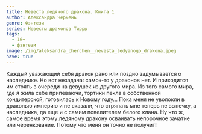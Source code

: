 ```yaml
---
title: Невеста ледяного дракона. Книга 1
author: Александра Черчень
genre: Фэнтези
series: Невесты драконов Тирры
tags:
  - 16+
  - фэнтези
image: /img/aleksandra_cherchen__nevesta_ledyanogo_drakona.jpeg
have: true
---
```

Каждый уважающий себя дракон рано или поздно задумывается о наследнике. Но вот незадача: самок-то у драконов нет. И приходится им стоять в очереди на девушек из другого мира. Из того самого мира, где я жила себе припеваючи, тортики пекла в собственной кондитерской, готовилась к Новому году… Пока меня не уволокли в драконью империю и не сказали, что стряпать мне теперь не выпечку, а наследника, да еще и с самим повелителем белого клана. Ну что ж, самое время этому ледяному дракону осваивать непорочное зачатие или черенкование. Потому что меня он точно не получит!